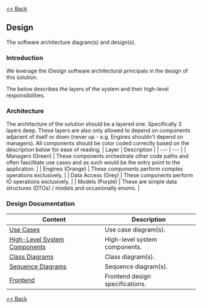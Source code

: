 [<< Back](../README.md)

## Design

The software architecture diagram(s) and design(s).

### Introduction

We leverage the iDesign software architectural principals in the design of this solution.

The below describes the layers of the system and their high-level responsibilities.

### Architecture

The architecture of the solution should be a layered one. Specifically 3 layers deep. These layers are also only allowed to depend on components adjacent of itself or down (never up - e.g. Engines shouldn't depend on managers). All components should be color coded correctly based on the description below for ease of reading.
| Layer | Description |
| --- | --- |
| Managers (Green) | These components orchestrate other code paths and often fascilitate use cases and as such would be the entry point to the application. |
| Engines (Orange) | These components perform complex operations exclusively. |
| Data Access (Grey) | These components perform IO operations exclusively. |
| Models (Purple) | These are simple data structures (DTOs) / models and occasionally enums. |

### Design Documentation

| Content                                                           | Description                              |
| ----------------------------------------------------------------- | ---------------------------------------- |
| [Use Cases](./designs/1-use-cases.md)                             | Use case diagram(s).                     |
| [High-Level System Components](./designs/2-system-components.md)  | High-level system components.            |
| [Class Diagrams](./designs/3-class.md)                            | Class diagram(s).                        |
| [Sequence Diagrams](./designs/4-sequence.md)                      | Sequence diagram(s).                     |
| [Frontend](./designs/5-frontend.md)                               | Frontend design specifications.          |

[<< Back](../README.md)
